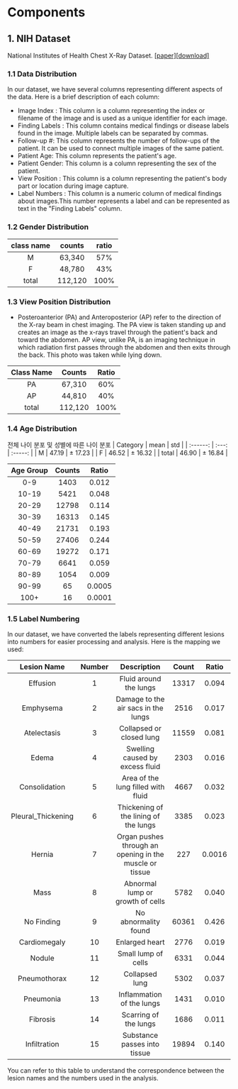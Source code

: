 # Components


## 1. NIH Dataset
National Institutes of Health Chest X-Ray Dataset. [[paper]](https://openaccess.thecvf.com/content_cvpr_2017/papers/Wang_ChestX-ray8_Hospital-Scale_Chest_CVPR_2017_paper.pdf)[[download]](https://nihcc.app.box.com/v/ChestXray-NIHCC)



### 1.1 Data Distribution

In our dataset, we have several columns representing different aspects of the data. Here is a brief description of each column:

- Image Index : This column is a column representing the index or filename of the image and is used as a unique identifier for each image.
- Finding Labels : This column contains medical findings or disease labels found in the image. Multiple labels can be separated by commas.
- Follow-up #: This column represents the number of follow-ups of the patient. It can be used to connect multiple images of the same patient.
- Patient Age: This column represents the patient's age.
- Patient Gender: This column is a column representing the sex of the patient.
- View Position : This column is a column representing the patient's body part or location during image capture.
- Label Numbers : This column is a numeric column of medical findings about images.This number represents a label and can be represented as text in the "Finding Labels" column.


### 1.2 Gender Distribution

| class name | counts  | ratio |
| :--------: | :-----: | :---: |
|     M      | 63,340  |  57%  |
|     F      | 48,780  |  43%  |
|   total    | 112,120 | 100%  |

### 1.3 View Position Distribution

- Posteroanterior (PA) and Anteroposterior (AP) refer to the direction of the X-ray beam in chest imaging. The PA view is taken standing up and creates an image as the x-rays travel through the patient's back and toward the abdomen. AP view, unlike PA, is an imaging technique in which radiation first passes through the abdomen and then exits through the back. This photo was taken while lying down.

| Class Name | Counts  | Ratio |
| :--------: | :-----: | :---: |
|     PA     | 67,310  |  60%  |
|     AP     | 44,810  |  40%  |
|   total    | 112,120 | 100%  |

### 1.4 Age Distribution

전체 나이 분포 및 성별에 따른 나이 분포
| Category | mean  |   std   |
| :------: | :---: | :-----: |
|    M     | 47.19 | ± 17.23 |
|    F     | 46.52 | ± 16.32 |
|  total   | 46.90 | ± 16.84 |


| Age Group | Counts | Ratio  |
| :-------: | :----: | :----: |
|    0-9    |  1403  | 0.012  |
|   10-19   |  5421  | 0.048  |
|   20-29   | 12798  | 0.114  |
|   30-39   | 16313  | 0.145  |
|   40-49   | 21731  | 0.193  |
|   50-59   | 27406  | 0.244  |
|   60-69   | 19272  | 0.171  |
|   70-79   |  6641  | 0.059  |
|   80-89   |  1054  | 0.009  |
|   90-99   |   65   | 0.0005 |
|   100+    |   16   | 0.0001 |

### 1.5 Label Numbering

In our dataset, we have converted the labels representing different lesions into numbers for easier processing and analysis. Here is the mapping we used:

|    Lesion Name     | Number |                       Description                       | Count | Ratio  |
| :----------------: | :----: | :-----------------------------------------------------: | :---: | :----: |
|      Effusion      |   1    |                 Fluid around the lungs                  | 13317 | 0.094  |
|     Emphysema      |   2    |           Damage to the air sacs in the lungs           | 2516  | 0.017  |
|    Atelectasis     |   3    |                Collapsed or closed lung                 | 11559 | 0.081  |
|       Edema        |   4    |             Swelling caused by excess fluid             | 2303  | 0.016  |
|   Consolidation    |   5    |           Area of the lung filled with fluid            | 4667  | 0.032  |
| Pleural_Thickening |   6    |          Thickening of the lining of the lungs          | 3385  | 0.023  |
|       Hernia       |   7    | Organ pushes through an opening in the muscle or tissue |  227  | 0.0016 |
|        Mass        |   8    |            Abnormal lump or growth of cells             | 5782  | 0.040  |
|     No Finding     |   9    |                  No abnormality found                   | 60361 | 0.426  |
|    Cardiomegaly    |   10   |                     Enlarged heart                      | 2776  | 0.019  |
|       Nodule       |   11   |                   Small lump of cells                   | 6331  | 0.044  |
|    Pneumothorax    |   12   |                     Collapsed lung                      | 5302  | 0.037  |
|     Pneumonia      |   13   |                Inflammation of the lungs                | 1431  | 0.010  |
|      Fibrosis      |   14   |                  Scarring of the lungs                  | 1686  | 0.011  |
|    Infiltration    |   15   |              Substance passes into tissue               | 19894 | 0.140  |

You can refer to this table to understand the correspondence between the lesion names and the numbers used in the analysis.

 
